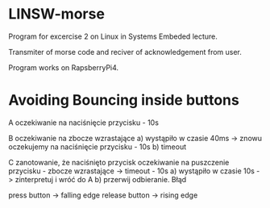 # LINSW-morse
Program for excercise 2 on Linux in Systems Embeded lecture.

Transmiter of morse code and reciver of acknowledgement from user.

Program works on RapsberryPi4.

# Avoiding Bouncing inside buttons

A oczekiwanie na naciśnięcie przycisku - 10s

B oczekiwanie na zbocze wzrastające
    a) wystąpiło w czasie 40ms -> znowu oczekujemy na naciśnięcie przycisku - 10s
	b) timeout

C zanotowanie, że naciśnięto przycisk 
oczekiwanie na puszczenie przycisku - zbocze wzrastające -> timeout - 10s
	a) wystąpiło w czasie 10s -> zinterpretuj i wróć do A
	b) przerwij odbieranie. Błąd


press button -> falling edge
release button -> rising edge